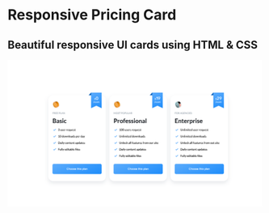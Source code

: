 # Responsive Pricing Card

## Beautiful responsive UI cards using HTML & CSS

![Pricing card](/screenshot.png)
